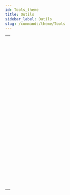 ```yaml
---
id: Tools_theme
title: Outils
sidebar_label: Outils
slug: /commands/theme/Tools
---
```


|                                                                                                                             |
| --------------------------------------------------------------------------------------------------------------------------- |
| [<!-- INCLUDE #_command_.ACTIVITY SNAPSHOT.Syntax -->](../../commands-legacy/activity-snapshot.md)<br/>                     |
| [<!-- INCLUDE #_command_.BASE64 DECODE.Syntax -->](../../commands-legacy/base64-decode.md)<br/>                             |
| [<!-- INCLUDE #_command_.BASE64 ENCODE.Syntax -->](../../commands-legacy/base64-encode.md)<br/>                             |
| [<!-- INCLUDE #_command_.Choose.Syntax -->](../../commands-legacy/choose.md)<br/>                                           |
| [<!-- INCLUDE #_command_.Generate digest.Syntax -->](../../commands-legacy/generate-digest.md)<br/>                         |
| [<!-- INCLUDE #_command_.Generate password hash.Syntax -->](../../commands-legacy/generate-password-hash.md)<br/>           |
| [<!-- INCLUDE #_command_.Generate UUID.Syntax -->](../generate-uuid.md)<br/>                                                |
| [<!-- INCLUDE #_command_.GET MACRO PARAMETER.Syntax -->](../../commands-legacy/get-macro-parameter.md)<br/>                 |
| [<!-- INCLUDE #_command_.LAUNCH EXTERNAL PROCESS.Syntax -->](../../commands-legacy/launch-external-process.md)<br/>         |
| [<!-- INCLUDE #_command_.Load 4D View document.Syntax -->](../../commands-legacy/load-4d-view-document.md)<br/>             |
| [<!-- INCLUDE #_command_.MOBILE APP REFRESH SESSIONS.Syntax -->](../../commands-legacy/mobile-app-refresh-sessions.md)<br/> |
| [<!-- INCLUDE #_command_.Monitored activity.Syntax -->](../../commands-legacy/monitored-activity.md)<br/>                   |
| [<!-- INCLUDE #_command_.OPEN URL.Syntax -->](../../commands-legacy/open-url.md)<br/>                                       |
| [<!-- INCLUDE #_command_.PROCESS 4D TAGS.Syntax -->](../../commands-legacy/process-4d-tags.md)<br/>                         |
| [<!-- INCLUDE #_command_.SET ENVIRONMENT VARIABLE.Syntax -->](../../commands-legacy/set-environment-variable.md)<br/>       |
| [<!-- INCLUDE #_command_.SET MACRO PARAMETER.Syntax -->](../../commands-legacy/set-macro-parameter.md)<br/>                 |
| [<!-- INCLUDE #_command_.START MONITORING ACTIVITY.Syntax -->](../../commands-legacy/start-monitoring-activity.md)<br/>     |
| [<!-- INCLUDE #_command_.STOP MONITORING ACTIVITY.Syntax -->](../../commands-legacy/stop-monitoring-activity.md)<br/>       |
| [<!-- INCLUDE #_command_.Verify password hash.Syntax -->](../../commands-legacy/verify-password-hash.md)<br/>               |

